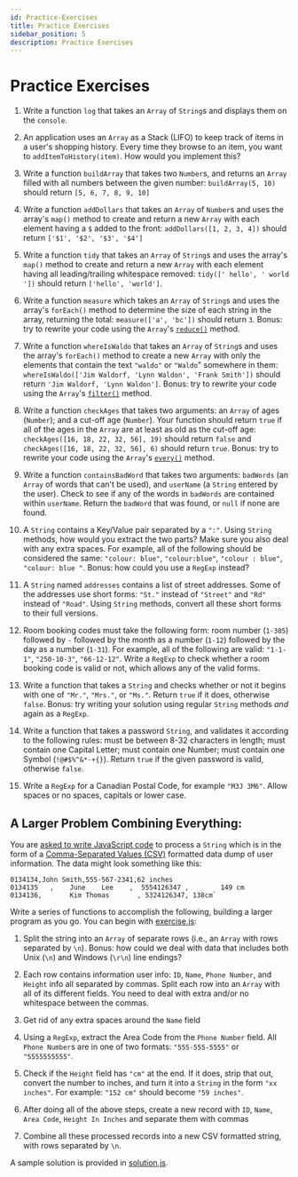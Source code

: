 ```yaml
---
id: Practice-Exercises
title: Practice Exercises
sidebar_position: 5
description: Practice Exercises
---
```


# Practice Exercises

1. Write a function `log` that takes an `Array` of `String`s and displays them on the `console`.

2. An application uses an `Array` as a Stack (LIFO) to keep track of items in a user's shopping history. Every time they browse to an item, you want to `addItemToHistory(item)`. How would you implement this?
3. Write a function `buildArray` that takes two `Number`s, and returns an `Array` filled with all numbers between the given number: `buildArray(5, 10)` should return `[5, 6, 7, 8, 9, 10]`
4. Write a function `addDollars` that takes an `Array` of `Number`s and uses the array's `map()` method to create and return a new `Array` with each element having a `$` added to the front: `addDollars([1, 2, 3, 4])` should return `['$1', '$2', '$3', '$4']`
5. Write a function `tidy` that takes an `Array` of `String`s and uses the array's `map()` method to create and return a new `Array` with each element having all leading/trailing whitespace removed: `tidy([' hello', ' world '])` should return `['hello', 'world']`.
6. Write a function `measure` which takes an `Array` of `String`s and uses the array's `forEach()` method to determine the size of each string in the array, returning the total: `measure(['a', 'bc'])` should return `3`. Bonus: try to rewrite your code using the `Array`'s [`reduce()`](https://developer.mozilla.org/en-US/docs/Web/JavaScript/Reference/Global_Objects/Array/Reduce) method.
7. Write a function `whereIsWaldo` that takes an `Array` of `String`s and uses the array's `forEach()` method to create a new `Array` with only the elements that contain the text `"waldo"` or `"Waldo`" somewhere in them: `whereIsWaldo(['Jim Waldorf, 'Lynn Waldon', 'Frank Smith'])` should return `'Jim Waldorf, 'Lynn Waldon']`. Bonus: try to rewrite your code using the `Array`'s [`filter()`](https://developer.mozilla.org/en-US/docs/Web/JavaScript/Reference/Global_Objects/Array/filter) method.
8. Write a function `checkAges` that takes two arguments: an `Array` of ages (`Number`); and a cut-off age (`Number`). Your function should return `true` if all of the ages in the `Array` are at least as old as the cut-off age: `checkAges([16, 18, 22, 32, 56], 19)` should return `false` and `checkAges([16, 18, 22, 32, 56], 6)` should return `true`. Bonus: try to rewrite your code using the `Array`'s [`every()`](https://developer.mozilla.org/en-US/docs/Web/JavaScript/Reference/Global_Objects/Array/every) method.
9. Write a function `containsBadWord` that takes two arguments: `badWords` (an `Array` of words that can't be used), and `userName` (a `String` entered by the user). Check to see if any of the words in `badWords` are contained within `userName`. Return the `badWord` that was found, or `null` if none are found.
10. A `String` contains a Key/Value pair separated by a `":"`. Using `String` methods, how would you extract the two parts? Make sure you also deal with any extra spaces. For example, all of the following should be considered the same: `"colour: blue"`, `"colour:blue"`, `"colour : blue"`, `"colour: blue "`. Bonus: how could you use a `RegExp` instead?
11. A `String` named `addresses` contains a list of street addresses. Some of the addresses use short forms: `"St."` instead of `"Street"` and `"Rd"` instead of `"Road"`. Using `String` methods, convert all these short forms to their full versions.
12. Room booking codes must take the following form: room number (`1-305`) followed by `-` followed by the month as a number (`1-12`) followed by the day as a number (`1-31`). For example, all of the following are valid: `"1-1-1"`, `"250-10-3"`, `"66-12-12"`. Write a `RegExp` to check whether a room booking code is valid or not, which allows any of the valid forms.
13. Write a function that takes a `String` and checks whether or not it begins with one of `"Mr."`, `"Mrs."`, or `"Ms."`. Return `true` if it does, otherwise `false`. Bonus: try writing your solution using regular `String` methods _and_ again as a `RegExp`.
14. Write a function that takes a password `String`, and validates it according to the following rules: must be between 8-32 characters in length; must contain one Capital Letter; must contain one Number; must contain one Symbol (`!@#$%^&*-+{}`). Return `true` if the given password is valid, otherwise `false`.
15. Write a `RegExp` for a Canadian Postal Code, for example `"M3J 3M6"`. Allow spaces or no spaces, capitals or lower case.

## A Larger Problem Combining Everything:

You are [asked to write JavaScript code](files/exercise.js) to process a `String` which is in the form of a [Comma-Separated Values (CSV)](https://en.wikipedia.org/wiki/Comma-separated_values) formatted data dump of user information. The data might look something like this:

```csv
0134134,John Smith,555-567-2341,62 inches
0134135   ,    June    Lee    ,  5554126347 ,        149 cm
0134136,       Kim Thomas       , 5324126347, 138cm`
```

Write a series of functions to accomplish the following, building a larger program as you go. You can begin with [exercise.js](files/exercise.js):

1. Split the string into an `Array` of separate rows (i.e., an `Array` with rows separated by `\n`). Bonus: how could we deal with data that includes both Unix (`\n`) and Windows (`\r\n`) line endings?

2. Each row contains information user info: `ID`, `Name`, `Phone Number`, and `Height` info all separated by commas. Split each row into an `Array` with all of its different fields. You need to deal with extra and/or no whitespace between the commas.
3. Get rid of any extra spaces around the `Name` field
4. Using a `RegExp`, extract the Area Code from the `Phone Number` field. All `Phone Number`s are in one of two formats: `"555-555-5555"` or `"5555555555"`.
5. Check if the `Height` field has `"cm"` at the end. If it does, strip that out, convert the number to inches, and turn it into a `String` in the form `"xx inches"`. For example: `"152 cm"` should become `"59 inches"`.
6. After doing all of the above steps, create a new record with `ID`, `Name`, `Area Code`, `Height In Inches` and separate them with commas
7. Combine all these processed records into a new CSV formatted string, with rows separated by `\n`.

A sample solution is provided in [solution.js](files/solution.js).
